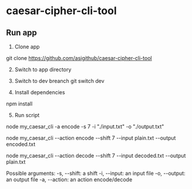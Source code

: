 # caesar-cipher-cli-tool

## Run app

1. Clone  app

  git clone https://github.com/asigithub/caesar-cipher-cli-tool

2. Switch to app directory

3. Switch to dev breanch
  git switch dev

4. Install dependencies

  npm install

5. Run script

  node my_caesar_cli -a encode -s 7 -i "./input.txt" -o "./output.txt"
  
  node my_caesar_cli --action encode --shift 7 --input plain.txt --output encoded.txt
  
  node my_caesar_cli --action decode --shift 7 --input decoded.txt --output plain.txt

  Possible arguments:
  -s, --shift: a shift
  -i, --input: an input file
  -o, --output: an output file
  -a, --action: an action encode/decode
